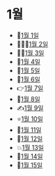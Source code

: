 # 1월

- 💪[1월 1일](1.1.md)
- 🧑‍🤝‍🧑[1월 2일](1.2.md)
- 👨‍💻[1월 3일](1.3.md)
- 👼[1월 4일](1.4.md)
- 🥺[1월 5일](1.5.md)
- 🤴[1월 6일](1.6.md)
- 👉[1월 7일](1.7.md)
- 🍒[1월 8일](1.8.md)
- ✍️[1월 9일](1.9.md)
- ⭐[1월 10일](1.10.md)
- 🐷[1월 11일](1.11.md)
- 🎒[1월 12일](1.12.md)
- 💥[1월 13일](1.13.md)
- 🧵[1월 14일](1.14.md)
- 🥿[1월 15일](1.15.md)
